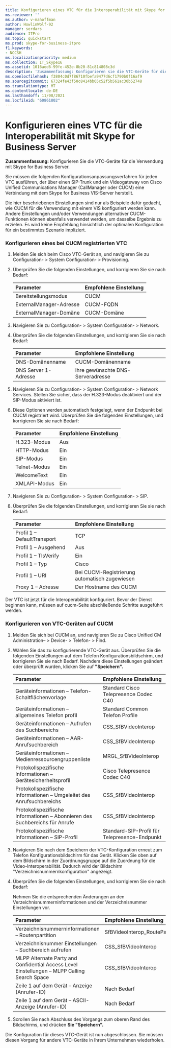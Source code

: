 ```yaml
---
title: Konfigurieren eines VTC für die Interoperabilität mit Skype for Business Server
ms.reviewer: ''
ms.author: v-mahoffman
author: HowlinWolf-92
manager: serdars
audience: ITPro
ms.topic: quickstart
ms.prod: skype-for-business-itpro
f1.keywords:
- NOCSH
ms.localizationpriority: medium
ms.collection: IT_Skype16
ms.assetid: 1016aed6-99fe-452e-8b20-81c814808c3d
description: 'Zusammenfassung: Konfigurieren sie die VTC-Geräte für die Verwendung mit Skype for Business Server.'
ms.openlocfilehash: f3804c0d7f86710fbefa9477d6cf1790b0f16af9
ms.sourcegitcommit: 67324fe43f50c8414bb65c52f5b561ac30b52748
ms.translationtype: MT
ms.contentlocale: de-DE
ms.lasthandoff: 11/08/2021
ms.locfileid: "60861802"
---
```

# <a name="configure-a-vtc-for-interoperation-with-skype-for-business-server"></a>Konfigurieren eines VTC für die Interoperabilität mit Skype for Business Server
 
**Zusammenfassung:** Konfigurieren Sie die VTC-Geräte für die Verwendung mit Skype for Business Server.
  
Sie müssen die folgenden Konfigurationsanpassungsverfahren für jeden VTC ausführen, der über einen SIP-Trunk und ein Videogateway von Cisco Unified Communications Manager (CallManager oder CUCM) eine Verbindung mit dem Skype for Business VIS-Server herstellt.
  
Die hier beschriebenen Einstellungen sind nur als Beispiele dafür gedacht, wie CUCM für die Verwendung mit einem VIS konfiguriert werden kann. Andere Einstellungen und/oder Verwendungen alternativer CUCM-Funktionen können ebenfalls verwendet werden, um dasselbe Ergebnis zu erzielen. Es wird keine Empfehlung hinsichtlich der optimalen Konfiguration für ein bestimmtes Szenario impliziert.
  
### <a name="configure-a-vtc-registered-with-cucm"></a>Konfigurieren eines bei CUCM registrierten VTC

1. Melden Sie sich beim Cisco VTC-Gerät an, und navigieren Sie zu Configuration- \> System Configuration- \> Provisioning.
    
2. Überprüfen Sie die folgenden Einstellungen, und korrigieren Sie sie nach Bedarf: 
    
   |**Parameter**|**Empfohlene Einstellung**|
   |:-----|:-----|
   |Bereitstellungsmodus  <br/> | CUCM <br/> |
   |ExternalManager-Adresse  <br/> | CUCM-FQDN <br/> |
   | ExternalManager-Domäne <br/> |CUCM-Domäne  <br/> |
   
3. Navigieren Sie zu Configuration- \> System Configuration- \> Network.
    
4. Überprüfen Sie die folgenden Einstellungen, und korrigieren Sie sie nach Bedarf: 
    
   |**Parameter**|**Empfohlene Einstellung**|
   |:-----|:-----|
   |DNS-Domänenname  <br/> | CUCM-Domänenname <br/> |
   |DNS Server 1-Adresse  <br/> | Ihre gewünschte DNS-Serveradresse <br/> |
   
5. Navigieren Sie zu Configuration- \> System Configuration- \> Network Services. Stellen Sie sicher, dass der H.323-Modus deaktiviert und der SIP-Modus aktiviert ist. 
    
6. Diese Optionen werden automatisch festgelegt, wenn der Endpunkt bei CUCM registriert wird. Überprüfen Sie die folgenden Einstellungen, und korrigieren Sie sie nach Bedarf: 
    
   |**Parameter**|**Empfohlene Einstellung**|
   |:-----|:-----|
   |H.323-Modus  <br/> | Aus <br/> |
   |HTTP-Modus  <br/> | Ein <br/> |
   | SIP-Modus <br/> | Ein <br/> |
   |Telnet-Modus  <br/> | Ein <br/> |
   |WelcomeText  <br/> | Ein <br/> |
   |XMLAPI-Modus  <br/> | Ein <br/> |
   
7. Navigieren Sie zu Configuration- \> System Configuration- \> SIP.
    
8. Überprüfen Sie die folgenden Einstellungen, und korrigieren Sie sie nach Bedarf: 
    
   |**Parameter**|**Empfohlene Einstellung**|
   |:-----|:-----|
   |Profil 1 – DefaultTransport  <br/> | TCP <br/> |
   |Profil 1 – Ausgehend  <br/> | Aus <br/> |
   |Profil 1 – TlsVerify  <br/> | Ein <br/> |
   |Profil 1 – Typ  <br/> | Cisco <br/> |
   |Profil 1 – URI  <br/> | Bei CUCM-Registrierung automatisch zugewiesen <br/> |
   |Proxy 1 – Adresse  <br/> |Der Hostname des CUCM  <br/> |
   
Der VTC ist jetzt für die Interoperabilität konfiguriert. Bevor der Dienst beginnen kann, müssen auf cucm-Seite abschließende Schritte ausgeführt werden.
### <a name="configure-vtc-devices-on-cucm"></a>Konfigurieren von VTC-Geräten auf CUCM

1. Melden Sie sich bei CUCM an, und navigieren Sie zu Cisco Unified CM Administration– \> Device- \> Telefon- \> Find. 
    
2. Wählen Sie das zu konfigurierende VTC-Gerät aus. Überprüfen Sie die folgenden Einstellungen auf dem Telefon Konfigurationsbildschirm, und korrigieren Sie sie nach Bedarf. Nachdem diese Einstellungen geändert oder überprüft wurden, klicken Sie auf **"Speichern".**
    
   |**Parameter**|**Empfohlene Einstellung**|
   |:-----|:-----|
   |Geräteinformationen – Telefon-Schaltflächenvorlage  <br/> | Standard Cisco Telepresence Codec C40 <br/> |
   |Geräteinformationen – allgemeines Telefon profil  <br/> | Standard Common Telefon Profile <br/> |
   |Geräteinformationen – Aufrufen des Suchbereichs  <br/> | CSS_SfBVideoInterop <br/> |
   |Geräteinformationen – AAR-Anrufsuchbereich  <br/> | CSS_SfBVideoInterop <br/> |
   |Geräteinformationen – Medienressourcengruppenliste  <br/> | MRGL_SfBVideoInterop <br/> |
   |Protokollspezifische Informationen – Gerätesicherheitsprofil  <br/> | Cisco Telepresence Codec C40 <br/> |
   |Protokollspezifische Informationen – Umgeleitet des Anrufsuchbereichs  <br/> | CSS_SfBVideoInterop <br/> |
   |Protokollspezifische Informationen – Abonnieren des Suchbereichs für Anrufe  <br/> | CSS_SfBVideoInterop <br/> |
   |Protokollspezifische Informationen – SIP-Profil  <br/> | Standard-SIP-Profil für Telepresence-Endpunkt <br/> |
   
3. Navigieren Sie nach dem Speichern der VTC-Konfiguration erneut zum Telefon Konfigurationsbildschirm für das Gerät. Klicken Sie oben auf dem Bildschirm in der Zuordnungsgruppe auf die Zuordnung für die Video-Interoperabilität. Dadurch wird der Bildschirm "Verzeichnisnummernkonfiguration" angezeigt. 
    
4. Überprüfen Sie die folgenden Einstellungen, und korrigieren Sie sie nach Bedarf: 
    
    Nehmen Sie die entsprechenden Änderungen an den Verzeichnisnummerninformationen und der Verzeichnisnummer Einstellungen vor.
    
   |**Parameter**|**Empfohlene Einstellung**|
   |:-----|:-----|
   | Verzeichnisnummerninformationen – Routenpartition <br/> | SfBVideoInterop_RoutePartition <br/> |
   |Verzeichnisnummer Einstellungen – Suchbereich aufrufen  <br/> | CSS_SfBVideoInterop <br/> |
   |MLPP Alternate Party and Confidential Access Level Einstellungen – MLPP Calling Search Space  <br/> | CSS_SfBVideoInterop <br/> |
   |Zeile 1 auf dem Gerät – Anzeige (Anrufer-ID)  <br/> | Nach Bedarf <br/> |
   |Zeile 1 auf dem Gerät – ASCII-Anzeige (Anrufer-ID)  <br/> | Nach Bedarf <br/> |
   
5. Scrollen Sie nach Abschluss des Vorgangs zum oberen Rand des Bildschirms, und drücken **Sie "Speichern".** 
    
Die Konfiguration für dieses VTC-Gerät ist nun abgeschlossen. Sie müssen diesen Vorgang für andere VTC-Geräte in Ihrem Unternehmen wiederholen.

